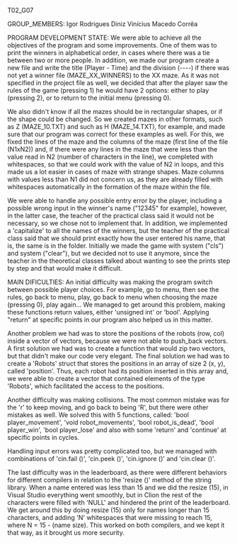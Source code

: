 T02_G07
 
GROUP_MEMBERS:
Igor Rodrigues Diniz
Vinícius Macedo Corrêa
 
PROGRAM DEVELOPMENT STATE:
We were able to achieve all the objectives of the program and some improvements. 
One of them was to print the winners in alphabetical order, in cases where there was a tie between two or more people. In addition, we made our program create a new file and write the title (Player - Time) and the division (----) if there was not yet a winner file (MAZE_XX_WINNERS) to the XX maze.
As it was not specified in the project file as well, we decided that after the player saw the rules of the game (pressing 1) he would have 2 options: either to play (pressing 2), or to return to the initial menu (pressing 0).

We also didn't know if all the mazes should be in rectangular shapes, or if the shape could be changed. So we created mazes in other formats, such as Z (MAZE_10.TXT) and such as H (MAZE_14.TXT), for example, and made sure that our program was correct for these examples as well. For this, we fixed the lines of the maze and the columns of the maze (first line of the file (N1xN2)) and, if there were any lines in the maze that were less than the value read in N2 (number of characters in the line), we completed with whitespaces, so that we could work with the value of N2 in loops, and this made us a lot easier in cases of maze with strange shapes. Maze columns with values ​​less than N1 did not concern us, as they are already filled with whitespaces automatically in the formation of the maze within the file.

We were able to handle any possible entry error by the player, including a possible wrong input in the winner's name ("12345" for example), however, in the latter case, the teacher of the practical class said it would not be necessary, so we chose not to implement that. In addition, we implemented a 'capitalize' to all the names of the winners, but the teacher of the practical class said that we should print exactly how the user entered his name, that is, the same is in the folder. Initially we made the game with system ("cls") and system ("clear"), but we decided not to use it anymore, since the teacher in the theoretical classes talked about wanting to see the prints step by step and that would make it difficult.

MAIN DIFICULTIES:
An initial difficulty was making the program switch between possible player choices. For example, go to menu, then see the rules, go back to menu, play, go back to menu when choosing the maze (pressing 0), play again... We managed to get around this problem, making these functions return values, either 'unsigned int' or 'bool'. Applying "return" at specific points in our program also helped us in this matter.

Another problem we had was to store the positions of the robots (row, col) inside a vector of vectors, because we were not able to push_back vectors. A first solution we had was to create a function that would zip two vectors, but that didn't make our code very elegant. The final solution we had was to create a 'Robots' struct that stores the positions in an array of size 2 (x, y), called 'position'. Thus, each robot had its position inserted in this array and, we were able to create a vector that contained elements of the type 'Robots', which facilitated the access to the positions.

Another difficulty was making collisions. The most common mistake was for the 'r' to keep moving, and go back to being 'R', but there were other mistakes as well. We solved this with 5 functions, called: 'bool player_movement', 'void robot_movements', 'bool robot_is_dead', 'bool player_win', 'bool player_lose' and also with some 'return' and 'continue' at specific points in cycles.

Handling input errors was pretty complicated too, but we managed with combinations of 'cin.fail ()', 'cin.peek ()', 'cin.ignore ()' and 'cin.clear ()'.

The last difficulty was in the leaderboard, as there were different behaviors for different compilers in relation to the 'resize ()' method of the string library. When a name entered was less than 15 and we did the resize (15), in Visual Studio everything went smoothly, but in Clion the rest of the characters were filled with 'NULL' and hindered the print of the leaderboard. We get around this by doing resize (15) only for names longer than 15 characters, and adding 'N' whitespaces that were missing to reach 15, where N = 15 - (name size). This worked on both compilers, and we kept it that way, as it brought us more security.
